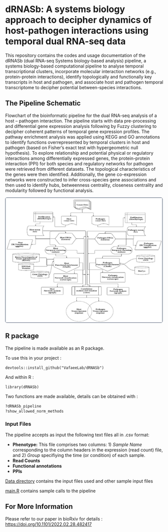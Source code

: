 # dRNASb: A systems biology approach to decipher dynamics of host-pathogen interactions using temporal dual RNA-seq data
This repository contains the codes and usage documentation of the dRNASb (dual RNA-seq Systems biology-based analysis) pipeline, a systems biology-based computational pipeline to analyse temporal transcriptional clusters, incorporate molecular interaction networks (e.g., protein-protein interactions), identify topologically and functionally key transcripts in host and pathogen, and associate host and pathogen temporal transcriptome to decipher potential between-species interactions.  

## The Pipeline Schematic
Flowchart of the bioinformatic pipeline for the dual RNA-seq analysis of a host – pathogen interaction. The pipeline starts with data pre-processing and differential gene expression analysis following by Fuzzy clustering to decipher coherent patterns of temporal gene expression profiles. The pathway enrichment analysis was applied using KEGG and GO annotations to identify functions overrepresented by temporal clusters in host and pathogen (based on Fisher’s exact test with hypergeometric null hypothesis). To explore relationship and potential physical or regulatory interactions among differentially expressed genes, the protein-protein interaction (PPI) for both species and regulatory networks for pathogen were retrieved from different datasets. The topological characteristics of the genes were then identified. Additionally, the gene co-expression networks were constructed to infer cross-species gene associations and then used to identify hubs, betweenness centrality, closeness centrality and modularity followed by functional analysis.

<img style='display: table; border-radius: 5px; border: 1px solid #293954; '
              src="pipeline.png" width="500">

## R package
The pipeline is made available as an R package.

To use this in your project :
```
devtools::install_github("VafaeeLab/dRNASb")
```
And within R :
```
library(dRNASb)
```

Two functions are made available, details can be obtained with :
```
?dRNASb_pipeline
?show_allowed_norm_methods
```
              
### Input Files
The pipeline accepts as input the following text files all in .csv format: 

- **Phenotype:** This file comprises two columns: 1) *Sample Name* corresponding to the column headers in the expression (read count) file, and 2) *Group* specifiying the time (or condition) of each sample. 
- **Read Counts**
- **Functional annotations**
- **PPIs**

[Data directory](Data) contains the input files used and other sample input files

[main.R](main.R) contains sample calls to the pipeline

## For More Information
Please refer to our paper in bioRxiv for details : https://doi.org/10.1101/2022.02.28.482417
